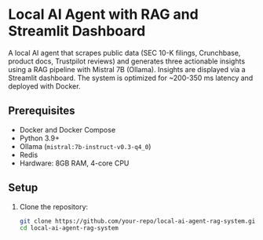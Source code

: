 # Local AI Agent with RAG and Streamlit Dashboard

A local AI agent that scrapes public data (SEC 10-K filings, Crunchbase, product docs, Trustpilot reviews) and generates three actionable insights using a RAG pipeline with Mistral 7B (Ollama). Insights are displayed via a Streamlit dashboard. The system is optimized for ~200-350 ms latency and deployed with Docker.

## Prerequisites
- Docker and Docker Compose
- Python 3.9+
- Ollama (`mistral:7b-instruct-v0.3-q4_0`)
- Redis
- Hardware: 8GB RAM, 4-core CPU

## Setup
1. Clone the repository:
   ```bash
   git clone https://github.com/your-repo/local-ai-agent-rag-system.git
   cd local-ai-agent-rag-system